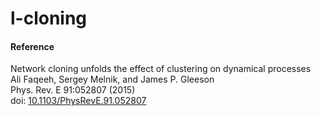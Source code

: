 # l-cloning









#### Reference

Network cloning unfolds the effect of clustering on dynamical processes<br>
Ali Faqeeh, Sergey Melnik, and James P. Gleeson<br>
Phys. Rev. E 91:052807 (2015)<br>
doi: [10.1103/PhysRevE.91.052807](http://doi.org/10.1103/PhysRevE.91.052807)
